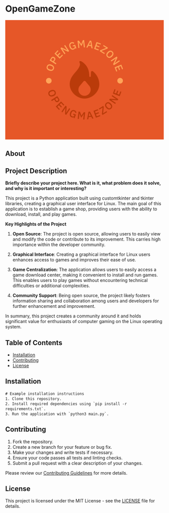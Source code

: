 # OpenGameZone

![Project Logo](./assets/logo/opengmaezone-logo.png)

## About

## Project Description

**Briefly describe your project here. What is it, what problem does it solve, and why is it important or interesting?**

This project is a Python application built using customtkinter and tkinter libraries, creating a graphical user interface for Linux. The main goal of this application is to establish a game shop, providing users with the ability to download, install, and play games.

**Key Highlights of the Project**

1. **Open Source**: The project is open source, allowing users to easily view and modify the code or contribute to its improvement. This carries high importance within the developer community.

2. **Graphical Interface**: Creating a graphical interface for Linux users enhances access to games and improves their ease of use.

3. **Game Centralization**: The application allows users to easily access a game download center, making it convenient to install and run games. This enables users to play games without encountering technical difficulties or additional complexities.

4. **Community Support**: Being open source, the project likely fosters information sharing and collaboration among users and developers for further enhancement and improvement.

In summary, this project creates a community around it and holds significant value for enthusiasts of computer gaming on the Linux operating system.


## Table of Contents

- [Installation](#installation)
- [Contributing](#contributing)
- [License](#license)

## Installation

```
# Example installation instructions
1. Clone this repository.
2. Install required dependencies using `pip install -r requirements.txt`.
3. Run the application with `python3 main.py`.
```

## Contributing

1. Fork the repository.
2. Create a new branch for your feature or bug fix.
3. Make your changes and write tests if necessary.
4. Ensure your code passes all tests and linting checks.
5. Submit a pull request with a clear description of your changes.

Please review our [Contributing Guidelines](./CONTRIBUTING.md) for more details.

## License

This project is licensed under the MIT License - see the [LICENSE](./LICENSE) file for details.